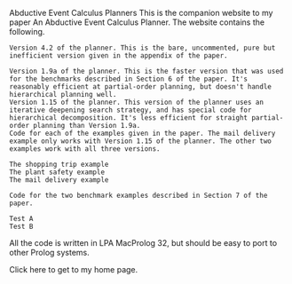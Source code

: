 Abductive Event Calculus Planners
This is the companion website to my paper An Abductive Event Calculus Planner. The website contains the following.  

	Version 4.2 of the planner. This is the bare, uncommented, pure but inefficient version given in the appendix of the paper. 

	Version 1.9a of the planner. This is the faster version that was used for the benchmarks described in Section 6 of the paper. It's reasonably efficient at partial-order planning, but doesn't handle hierarchical planning well. 
	Version 1.15 of the planner. This version of the planner uses an iterative deepening search strategy, and has special code for hierarchical decomposition. It's less efficient for straight partial-order planning than Version 1.9a. 
	Code for each of the examples given in the paper. The mail delivery example only works with Version 1.15 of the planner. The other two examples work with all three versions. 

	The shopping trip example
	The plant safety example
	The mail delivery example

	Code for the two benchmark examples described in Section 7 of the paper. 

	Test A
	Test B

All the code is written in LPA MacProlog 32, but should be easy to port to other Prolog systems. 

Click here to get to my home page. 


